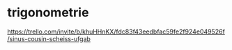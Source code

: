 # trigonometrie

https://trello.com/invite/b/khuHHnKX/fdc83f43eedbfac59fe2f924e049526f/sinus-cousin-scheiss-ufgab
